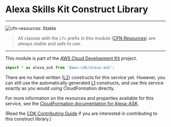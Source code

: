 # Alexa Skills Kit Construct Library
<!--BEGIN STABILITY BANNER-->

---

![cfn-resources: Stable](https://img.shields.io/badge/cfn--resources-stable-success.svg?style=for-the-badge)

> All classes with the `Cfn` prefix in this module ([CFN Resources]) are always stable and safe to use.
>
> [CFN Resources]: https://docs.aws.amazon.com/cdk/latest/guide/constructs.html#constructs_lib

---

<!--END STABILITY BANNER-->

This module is part of the [AWS Cloud Development Kit](https://github.com/aws/aws-cdk) project.

```ts nofixture
import * as alexa_ask from '@aws-cdk/alexa-ask';
```

There are no hand-written ([L2](https://docs.aws.amazon.com/cdk/latest/guide/constructs.html#constructs_lib)) constructs for this service yet. 
However, you can still use the automatically generated [L1](https://docs.aws.amazon.com/cdk/latest/guide/constructs.html#constructs_l1_using) constructs, and use this service exactly as you would using CloudFormation directly.

For more information on the resources and properties available for this service, see the [CloudFormation documentation for Alexa::ASK](https://docs.aws.amazon.com/AWSCloudFormation/latest/UserGuide/Alexa_ASK.html).

(Read the [CDK Contributing Guide](https://github.com/aws/aws-cdk/blob/master/CONTRIBUTING.md) if you are interested in contributing to this construct library.)
